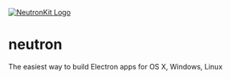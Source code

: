 [![NeutronKit Logo](http://neutronkit.com/img/neutronkit-logo.svg)](http://neutronkit.com)
# neutron
The easiest way to build Electron apps for OS X, Windows, Linux
